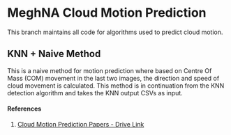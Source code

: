 # MeghNA Cloud Motion Prediction

This branch maintains all code for algorithms used to predict cloud motion.

## KNN + Naive Method

This is a naive method for motion prediction where based on Centre Of Mass (COM) movement in the last two images, the direction and speed of cloud movement is calculated. This method is in continuation from the KNN detection algorithm and takes the KNN output CSVs as input.

#### References

1. [Cloud Motion Prediction Papers - Drive Link](https://drive.google.com/drive/folders/1_r9P9Lr9mPU-MXizQ1s1-X7ZpCUiRQLD?usp=sharing)